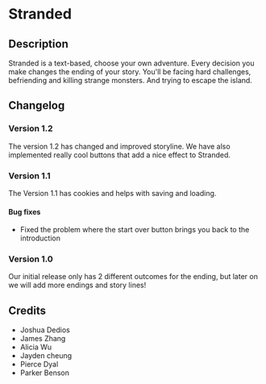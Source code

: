 # Stranded

## Description
Stranded is a text-based, choose your own adventure. Every decision you make changes the ending of your story. You'll be facing hard challenges, befriending and killing strange monsters. And trying to escape the island. 


<!--
## FAQs

### Insert question here?
Insert answer here.

### Insert question here?
Insert answer here.
--> 
## Changelog

### Version 1.2 
The version 1.2 has changed and improved storyline. We have also implemented really cool buttons that add a nice effect to Stranded. 

### Version 1.1
The Version 1.1 has cookies and helps with saving and loading. 

#### Bug fixes
 * Fixed the problem where the start over button brings you back to the introduction
<!--
#### Changes
 * Added thing
 * Removed thing
 * Added a group of related things:
   * one
   * two
   * three
   * four
 * If you want to be fancy, you can use a...
   * + to indicate something added and a...
   * - to indicate something removed, just be careful with your markdown syntax!
-->
### Version 1.0
Our initial release only has 2 different outcomes for the ending, but later on we will add more endings and story lines!


## Credits
* Joshua Dedios
* James Zhang
* Alicia Wu
* Jayden cheung
* Pierce Dyal
* Parker Benson
